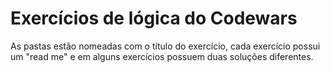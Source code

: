 <h1>Exercícios de lógica do Codewars</h1>

As pastas estão nomeadas com o título do exercício, cada exercício possui um "read me" e em alguns exercícios possuem duas soluções diferentes.